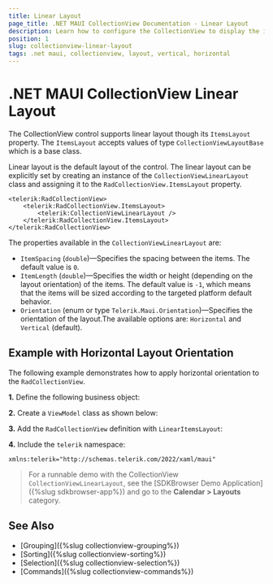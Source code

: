 ```yaml
---
title: Linear Layout
page_title: .NET MAUI CollectionView Documentation - Linear Layout
description: Learn how to configure the CollectionView to display the items vertically or horizontally.
position: 1
slug: collectionview-linear-layout
tags: .net maui, collectionview, layout, vertical, horizontal
---
```


# .NET MAUI CollectionView Linear Layout

The CollectionView control supports linear layout though its `ItemsLayout` property. The `ItemsLayout` accepts values of type `CollectionViewLayoutBase` which is a base class.

Linear layout is the default layout of the control. The linear layout can be explicitly set by creating an instance of the `CollectionViewLinearLayout` class and assigning it to the `RadCollectionView.ItemsLayout` property.

```XAML
<telerik:RadCollectionView>
    <telerik:RadCollectionView.ItemsLayout>
        <telerik:CollectionViewLinearLayout />
    </telerik:RadCollectionView.ItemsLayout>
</telerik:RadCollectionView>
```

The properties available in the `CollectionViewLinearLayout` are: 

* `ItemSpacing` (`double`)&mdash;Specifies the spacing between the items. The default value is `0`.
* `ItemLength` (`double`)&mdash;Specifies the width or height (depending on the layout orientation) of the items. The default value is `-1`, which means that the items will be sized according to the targeted platform default behavior.
* `Orientation` (enum or type `Telerik.Maui.Orientation`)&mdash;Specifies the orientation of the layout.The available options are: `Horizontal` and `Vertical` (default).

## Example with Horizontal Layout Orientation

The following example demonstrates how to apply horizontal orientation to the `RadCollectionView`.
 
**1.** Define the following business object:

<snippet id='collectionview-datamodel' />

**2.** Create a `ViewModel` class as shown below:

<snippet id='collectionview-viewmodel' />

**3.** Add the `RadCollectionView` definition with `LinearItemsLayout`:

<snippet id='collectionview-linear-layout' />

**4.** Include the `telerik` namespace:

```XAML
xmlns:telerik="http://schemas.telerik.com/2022/xaml/maui" 
```

> For a runnable demo with the CollectionView `CollectionViewLinearLayout`, see the [SDKBrowser Demo Application]({%slug sdkbrowser-app%}) and go to the **Calendar > Layouts** category.

## See Also

- [Grouping]({%slug collectionview-grouping%})
- [Sorting]({%slug collectionview-sorting%})
- [Selection]({%slug collectionview-selection%})
- [Commands]({%slug collectionview-commands%})